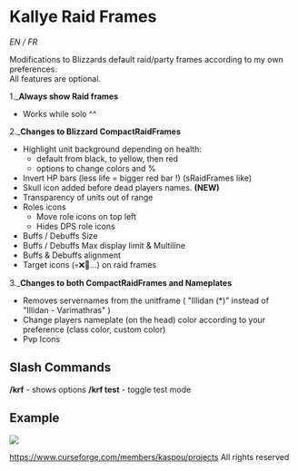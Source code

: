 # Kallye Raid Frames
_EN / FR_

Modifications to Blizzards default raid/party frames according to my own preferences.  
All features are optional.

1._**Always show Raid frames**
- Works while solo ^^

2._**Changes to Blizzard CompactRaidFrames**
- Highlight unit background depending on health:
  - default from black, to yellow, then red
  - options to change colors and %
- Invert HP bars (less life = bigger red bar !) (sRaidFrames like)
- Skull icon added before dead players names. **(NEW)**
- Transparency of units out of range
- Roles icons
   - Move role icons on top left
   - Hides DPS role icons
- Buffs / Debuffs Size
- Buffs / Debuffs Max display limit & Multiline
- Buffs & Debuffs alignment
- Target icons (💀❌🔴...) on raid frames

3._**Changes to both CompactRaidFrames and Nameplates**
- Removes servernames from the unitframe ( "Illidan (*)" instead of "Illidan - Varimathras" )
- Change players nameplate (on the head) color according to your preference (class color, custom color)
- Pvp Icons


## Slash Commands
**/krf** - shows options
**/krf test** - toggle test mode


## Example
![]( https://media.forgecdn.net/attachments/315/778/wowscrnshot_100520_184645.jpg )



https://www.curseforge.com/members/kaspou/projects
All rights reserved
